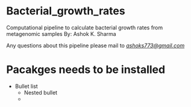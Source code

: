 # Bacterial_growth_rates
Computational pipeline to calculate bacterial growth rates from metagenomic samples
By: Ashok K. Sharma

Any questions about this pipeline please mail to *ashoks773@gmail.com*

# Pacakges needs to be installed
* Bullet list
  * Nested bullet
  * 
